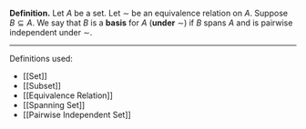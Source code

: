 **Definition.** Let $A$ be a set. Let $\sim$ be an equivalence relation on $A$. Suppose $B\subseteq A$. We say that $B$ is a **basis** for $A$ (**under** $\sim$) if $B$ spans $A$ and is pairwise independent under $\sim$.
***
Definitions used:
- [[Set]]
- [[Subset]]
- [[Equivalence Relation]]
- [[Spanning Set]]
- [[Pairwise Independent Set]]